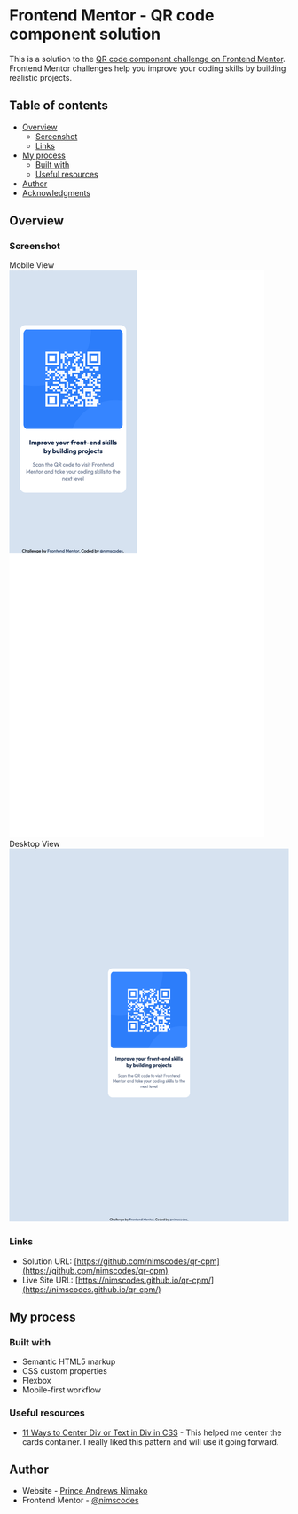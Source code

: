 # Frontend Mentor - QR code component solution

This is a solution to the [QR code component challenge on Frontend Mentor](https://www.frontendmentor.io/challenges/qr-code-component-iux_sIO_H). Frontend Mentor challenges help you improve your coding skills by building realistic projects. 

## Table of contents

- [Overview](#overview)
  - [Screenshot](#screenshot)
  - [Links](#links)
- [My process](#my-process)
  - [Built with](#built-with)
  - [Useful resources](#useful-resources)
- [Author](#author)
- [Acknowledgments](#acknowledgments)


## Overview

### Screenshot

Mobile View 
![Mobile View](./images/mobile-view.png)
Desktop View
![Desktop View](./images/desktop-view.png)


### Links

- Solution URL: [https://github.com/nimscodes/qr-cpm](https://github.com/nimscodes/qr-cpm)
- Live Site URL: [https://nimscodes.github.io/qr-cpm/](https://nimscodes.github.io/qr-cpm/)

## My process

### Built with

- Semantic HTML5 markup
- CSS custom properties
- Flexbox
- Mobile-first workflow

### Useful resources

- [11 Ways to Center Div or Text in Div in CSS](https://blog.hubspot.com/website/center-div-css) - This helped me center the cards container. I really liked this pattern and will use it going forward.

## Author

- Website - [Prince Andrews Nimako](https://nimscodes.vercel.app/)
- Frontend Mentor - [@nimscodes](https://www.frontendmentor.io/profile/nimscodes)

